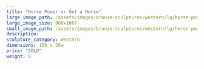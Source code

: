 ```yaml
---
title: "Horse Power or Get a Horse"
large_image_path: /assets/images/bronze-sculptures/western/lg/horse-power-or-get-a-horse.jpg
large_image_size: 800x1067
small_image_path: /assets/images/bronze-sculptures/western/lg/horse-power-or-get-a-horse.jpg
description: 
sculpture_category: Western
dimensions: 15h x 26w
price: "SOLD"
weight: 0
---
```

